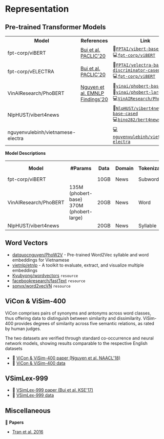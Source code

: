 # Representation

## Pre-trained Transformer Models

<table>
  <tr>
    <th>Model</th>
    <th>References</th>
    <th>Link</th>
  </tr>
  <tr>
    <td>fpt-corp/viBERT</td>
    <td><a href="https://arxiv.org/pdf/2006.15994.pdf">Bui et al. PACLIC'20</a></td>
    <td>
      🤗<a href="https://huggingface.co/FPTAI/vibert-base-cased"><code>FPTAI/vibert-base-cased</code></a><br/>
      💻<a href="https://github.com/fpt-corp/viBERT"><code>fpt-corp/viBERT</code></a>
    </td>
  </tr>
  <tr>
    <td>fpt-corp/vELECTRA</td>
    <td><a href="https://arxiv.org/pdf/2006.15994.pdf">Bui et al. PACLIC'20</a></td>
    <td>
      🤗<a href="https://huggingface.co/FPTAI/velectra-base-discriminator-cased"><code>FPTAI/velectra-base-discriminator-cased</code></a><br/>
      💻<a href="https://github.com/fpt-corp/viBERT"><code>fpt-corp/viBERT</code></a>
    </td>
  </tr>
  <tr>
    <td>VinAIResearch/PhoBERT</td>
    <td><a href="https://arxiv.org/pdf/2003.00744.pdf">Nguyen et al. EMNLP Findings'20</a></td>
    <td>
      🤗<a href="https://huggingface.co/vinai/phobert-base"><code>vinai/phobert-base</code></a><br/>
      🤗<a href="https://huggingface.co/vinai/phobert-large"><code>vinai/phobert-large</code></a><br/>
      💻<a href="https://github.com/VinAIResearch/PhoBERT"><code>VinAIResearch/PhoBERT</code></a>
    </td>
  </tr>
   <tr>
    <td>NlpHUST/vibert4news</td>
    <td>
    </td>
    <td>
      🤗<a href="https://huggingface.co/NlpHUST/vibert4news-base-cased"><code>NlpHUST/vibert4news-base-cased</code></a><br/>
      💻<a href="https://github.com/bino282/bert4news"><code>bino282/bert4news</code></a>
    </td>
  </tr>
  <tr>
    <td>nguyenvulebinh/vietnamese-electra</td>
    <td></td>
    <td>
      💻<a href="https://github.com/nguyenvulebinh/vietnamese-electra"><code>nguyenvulebinh/vietnamese-electra</code></a>
    </td>
  </tr>
</table>

<b>Model Descriptions</b>

<table>
  <tr>
    <th>Model</th>
    <th>#Params</th>
    <th>Data</th>
    <th>Domain</th>
    <th>Tokenization</th>
    <th>Vocab Size</th>
  </tr>
  <tr>
    <td>fpt-corp/viBERT</td>
    <td></td>
    <td>10GB</td>
    <td>News</td>
    <td>Subword</td>
    <td>38168</td>
  </tr>
  <tr>
    <td>VinAIResearch/PhoBERT</td>
    <td>
      135M (phobert-base)<br/>
      370M (phobert-large)
    </td>
    <td>20GB</td>
    <td>News</td>
    <td>Word</td>
    <td>64000</td>
  </tr>
  <tr>
    <td>NlpHUST/vibert4news</td>
    <td></td>
    <td>20GB</td>
    <td>News</td>
    <td>Syllable</td>
    <td>62000</td>
  </tr>
</table>

## Word Vectors

* [datquocnguyen/PhoW2V](https://github.com/datquocnguyen/PhoW2V) - Pre-trained Word2Vec syllable and word embeddings for Vietnamese
* [vietnlp/etnlp](https://github.com/vietnlp/etnlp) - A toolkit to evaluate, extract, and visualize multiple embeddings
* [Kyubyong/wordvectors](https://github.com/Kyubyong/wordvectors) `resource`
* [facebookresearch/fastText](https://github.com/facebookresearch/fastText) `resource`
* [sonvx/word2vecVN](https://github.com/sonvx/word2vecVN) `resource`

## ViCon & ViSim-400

ViCon comprises pairs of synonyms and antonyms across word classes, thus offering data to distinguish between similarity and dissimilarity. ViSim-400 provides degrees of similarity across five semantic relations, as rated by human judges.

The two datasets are verified through standard co-occurrence and neural network models, showing results comparable to the respective English datasets

* :scroll: [ViCon & ViSim-400 paper (Nguyen et al. NAACL'18)](https://arxiv.org/pdf/1804.05388.pdf)
* :file_folder: [ViCon & ViSim-400 data](http://www.ims.uni-stuttgart.de/forschung/ressourcen/experiment-daten/vnese_sem_datasets.html)

## VSimLex-999

* :scroll: [VSimLex-999 paper (Bui et al. KSE'17)](https://drive.google.com/file/d/1wU09HMcrgGZhniS7pU3WGuVb1NOUTbAW/view?usp=sharing)
* :file_folder: [VSimLex-999 data](https://github.com/BuiVanTan2017/VSimLex-999)

## Miscellaneous

:scroll: **Papers**

* [Tran et al. 2016](https://www.slideshare.net/microlife/a-vietnamese-language-model-based-on-recurrent-neural-network-66865054)
